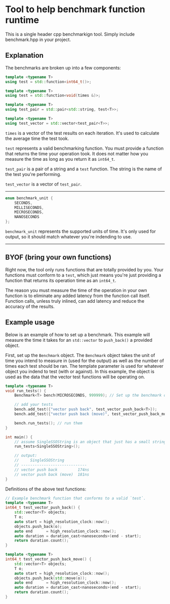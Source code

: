 # Tool to help benchmark function runtime

This is a single header cpp benchmarkign tool. Simply include benchmark.hpp in your project.

## Explanation
The benchmarks are broken up into a few components:
```cpp
template <typename T>
using test = std::function<int64_t()>;

template <typename T>
using test = std::function<void(times &)>;

template <typename T>
using test_pair = std::pair<std::string, test<T>>;

template <typename T>
using test_vector = std::vector<test_pair<T>>;
```

`times` is a vector of the test results on each iteration. It's used to calculate the average time the test took.

`test` represents a valid benchmarking function. You must provide a function that returns the time your operation took. It does not matter how you measure the time as long as you return it as `int64_t`.

`test_pair` is a pair of a string and a `test` function. The string is the name of the test you're performing.

`test_vector` is a vector of `test_pair`.

---

```cpp
enum benchmark_unit {
    SECONDS,
    MILLISECONDS,
    MICROSECONDS,
    NANOSECONDS
};
```
`benchmark_unit` represents the supported units of time. It's only used for output, so it should match whatever you're indending to use.

---

## BYOF (bring your own functions)
Right now, the tool only runs functions that are totally provided by you. Your functions must conform to a `test`, which just means you're just providing a function that returns its operation time as an `int64_t`.

The  reason you must measure the time of the operation in your own function is to eliminate any added latency from the function call itself. Function calls, unless truly inlined, can add latency and reduce the accuracy of the results.

## Example usage
Below is an example of how to set up a benchmark. This example will measure the time it takes for an `std::vector` to `push_back()` a provided object.

First, set up the `Benchmark` object. The `Benchmark` object takes the unit of time you intend to measure in (used for the output) as well as the number of times each test should be ran. The template parameter is used for whatever object you indend to test (with or against). In this example, the object is used as the data that the vector test functions will be operating on.

```cpp
template <typename T>
void run_tests() {
    Benchmark<T> bench(MICROSECONDS, 999999); // Set up the benchmark object (unit comes from `benchmark_unit`)

    // add your tests
    bench.add_test({"vector push back", test_vector_push_back<T>});
    bench.add_test({"vector push back (move)", test_vector_push_back_move<T>});

    bench.run_tests(); // run them
}

int main() {
    // assume SingleSSOString is an object that just has a small string member.
    run_tests<SingleSSOString>();

    // output:
    //     SingleSSOString
    // -----------------------------
    // vector push back         174ns
    // vector push back (move)  181ns
}
```

Definitions of the above test functions:

```cpp
// Example benchmark function that conforms to a valid `test`.
template <typename T>
int64_t test_vector_push_back() {
    std::vector<T> objects;
    T o;
    auto start = high_resolution_clock::now();
    objects.push_back(o);
    auto end      = high_resolution_clock::now();
    auto duration = duration_cast<nanoseconds>(end - start);
    return duration.count();
}

template <typename T>
int64_t test_vector_push_back_move() {
    std::vector<T> objects;
    T o;
    auto start = high_resolution_clock::now();
    objects.push_back(std::move(o));
    auto end      = high_resolution_clock::now();
    auto duration = duration_cast<nanoseconds>(end - start);
    return duration.count();
}
```
